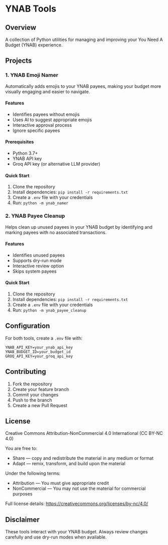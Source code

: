 # YNAB Tools

## Overview

A collection of Python utilities for managing and improving your You Need A Budget (YNAB) experience.

## Projects

### 1. YNAB Emoji Namer

Automatically adds emojis to your YNAB payees, making your budget more visually engaging and easier to navigate.

#### Features
- Identifies payees without emojis
- Uses AI to suggest appropriate emojis
- Interactive approval process
- Ignore specific payees

#### Prerequisites
- Python 3.7+
- YNAB API key
- Groq API key (or alternative LLM provider)

#### Quick Start
1. Clone the repository
2. Install dependencies: `pip install -r requirements.txt`
3. Create a `.env` file with your credentials
4. Run: `python -m ynab_namer`

### 2. YNAB Payee Cleanup

Helps clean up unused payees in your YNAB budget by identifying and marking payees with no associated transactions.

#### Features
- Identifies unused payees
- Supports dry-run mode
- Interactive review option
- Skips system payees

#### Quick Start
1. Clone the repository
2. Install dependencies: `pip install -r requirements.txt`
3. Create a `.env` file with your credentials
4. Run: `python -m ynab_payee_cleanup`

## Configuration

For both tools, create a `.env` file with:
```
YNAB_API_KEY=your_ynab_api_key
YNAB_BUDGET_ID=your_budget_id
GROQ_API_KEY=your_groq_api_key
```

## Contributing

1. Fork the repository
2. Create your feature branch
3. Commit your changes
4. Push to the branch
5. Create a new Pull Request

## License

Creative Commons Attribution-NonCommercial 4.0 International (CC BY-NC 4.0)

You are free to:
- Share — copy and redistribute the material in any medium or format
- Adapt — remix, transform, and build upon the material

Under the following terms:
- Attribution — You must give appropriate credit
- NonCommercial — You may not use the material for commercial purposes

Full license details: https://creativecommons.org/licenses/by-nc/4.0/

## Disclaimer

These tools interact with your YNAB budget. Always review changes carefully and use dry-run modes when available.